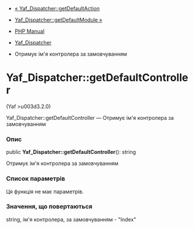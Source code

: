- [«
Yaf_Dispatcher::getDefaultAction](yaf-dispatcher.getdefaultaction.md)
- [Yaf_Dispatcher::getDefaultModule
»](yaf-dispatcher.getdefaultmodule.md)

- [PHP Manual](index.md)
- [Yaf_Dispatcher](class.yaf-dispatcher.md)
- Отримує ім'я контролера за замовчуванням

# Yaf_Dispatcher::getDefaultController

(Yaf \>u003d3.2.0)

Yaf_Dispatcher::getDefaultController — Отримує ім'я контролера за
замовчуванням

### Опис

public **Yaf_Dispatcher::getDefaultController**(): string

Отримує ім'я контролера за замовчуванням

### Список параметрів

Ця функція не має параметрів.

### Значення, що повертаються

string, ім'я контролера, за замовчуванням - "Index"
